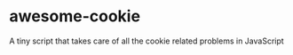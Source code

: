 awesome-cookie
==============

A tiny script that takes care of all the cookie related problems in JavaScript
